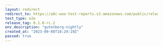 ```yaml
---
layout: redirect
redirect_to: https://a8c-woo-test-reports.s3.amazonaws.com/public/release/8.1.0-rc.2/gutenberg-nightly/e2e/index.html
test_type: e2e
release_tag: 8.1.0-rc.2
env_description: "gutenberg-nightly"
created_at: "2023-09-08T18:29:19Z"
passed: true
---
```

